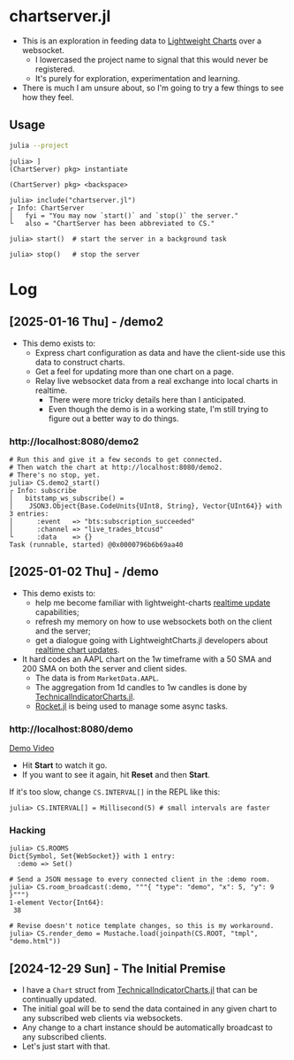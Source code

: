# chartserver.jl

- This is an exploration in feeding data to [Lightweight Charts](https://www.tradingview.com/lightweight-charts/) over a websocket.
  + I lowercased the project name to signal that this would never be registered.
  + It's purely for exploration, experimentation and learning.
- There is much I am unsure about, so I'm going to try a few things to see how they feel.

## Usage

```bash
julia --project
```

```julia-repl
julia> ]
(ChartServer) pkg> instantiate

(ChartServer) pkg> <backspace>

julia> include("chartserver.jl")
┌ Info: ChartServer
│   fyi = "You may now `start()` and `stop()` the server."
└   also = "ChartServer has been abbreviated to CS."

julia> start()  # start the server in a background task

julia> stop()   # stop the server
```

# Log

## [2025-01-16 Thu] - /demo2

- This demo exists to:
  + Express chart configuration as data and have the client-side use this data to construct charts.
  + Get a feel for updating more than one chart on a page.
  + Relay live websocket data from a real exchange into local charts in realtime.
    - There were more tricky details here than I anticipated.
    - Even though the demo is in a working state, I'm still trying to figure out a better way to do things.

### http://localhost:8080/demo2

```julia-repl
# Run this and give it a few seconds to get connected.
# Then watch the chart at http://localhost:8080/demo2.
# There's no stop, yet.
julia> CS.demo2_start()
┌ Info: subscribe
│   bitstamp_ws_subscribe() =
│    JSON3.Object{Base.CodeUnits{UInt8, String}, Vector{UInt64}} with 3 entries:
│      :event   => "bts:subscription_succeeded"
│      :channel => "live_trades_btcusd"
└      :data    => {}
Task (runnable, started) @0x0000796b6b69aa40
```

## [2025-01-02 Thu] - /demo
- This demo exists to:
  + help me become familiar with lightweight-charts [realtime update](https://tradingview.github.io/lightweight-charts/tutorials/demos/realtime-updates) capabilities;
  + refresh my memory on how to use websockets both on the client and the server;
  + get a dialogue going with LightweightCharts.jl developers about [realtime chart updates](https://github.com/bhftbootcamp/LightweightCharts.jl/issues/32).
- It hard codes an AAPL chart on the 1w timeframe with a 50 SMA and 200 SMA on both the server and client sides.
  + The data is from `MarketData.AAPL`.
  + The aggregation from 1d candles to 1w candles is done by [TechnicalIndicatorCharts.jl](https://github.com/g-gundam/TechnicalIndicatorCharts.jl).
  + [Rocket.jl](https://github.com/ReactiveBayes/Rocket.jl) is being used to manage some async tasks.

### http://localhost:8080/demo

[Demo Video](https://files.catbox.moe/xhcupx.webm)

- Hit **Start** to watch it go.
- If you want to see it again, hit **Reset** and then **Start**.

If it's too slow, change `CS.INTERVAL[]` in the REPL like this:

```julia-repl
julia> CS.INTERVAL[] = Millisecond(5) # small intervals are faster
```

### Hacking

```julia-repl
julia> CS.ROOMS
Dict{Symbol, Set{WebSocket}} with 1 entry:
  :demo => Set()

# Send a JSON message to every connected client in the :demo room.
julia> CS.room_broadcast(:demo, """{ "type": "demo", "x": 5, "y": 9 }""")
1-element Vector{Int64}:
 38

# Revise doesn't notice template changes, so this is my workaround.
julia> CS.render_demo = Mustache.load(joinpath(CS.ROOT, "tmpl", "demo.html"))
```


## [2024-12-29 Sun] - The Initial Premise
- I have a `Chart` struct from [TechnicalIndicatorCharts.jl](https://github.com/g-gundam/TechnicalIndicatorCharts.jl) that can be continually updated.
- The initial goal will be to send the data contained in any given chart to any subscribed web clients via websockets.
- Any change to a chart instance should be automatically broadcast to any subscribed clients.
- Let's just start with that.
